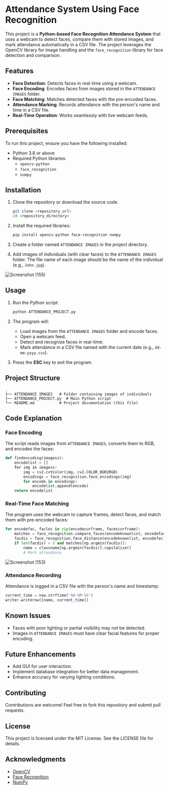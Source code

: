# Attendance System Using Face Recognition

This project is a **Python-based Face Recognition Attendance System** that uses a webcam to detect faces, compare them with stored images, and mark attendance automatically in a CSV file. The project leverages the OpenCV library for image handling and the `face_recognition` library for face detection and comparison.

## Features
- **Face Detection**: Detects faces in real-time using a webcam.
- **Face Encoding**: Encodes faces from images stored in the `ATTENDANCE IMAGES` folder.
- **Face Matching**: Matches detected faces with the pre-encoded faces.
- **Attendance Marking**: Records attendance with the person's name and time in a CSV file.
- **Real-Time Operation**: Works seamlessly with live webcam feeds.

## Prerequisites
To run this project, ensure you have the following installed:
- Python 3.8 or above
- Required Python libraries:
  - `opencv-python`
  - `face_recognition`
  - `numpy`

## Installation
1. Clone the repository or download the source code.
   ```bash
   git clone <repository_url>
   cd <repository_directory>
   ```

2. Install the required libraries:
   ```bash
   pip install opencv-python face-recognition numpy
   ```

3. Create a folder named `ATTENDANCE IMAGES` in the project directory.

4. Add images of individuals (with clear faces) to the `ATTENDANCE IMAGES` folder. The file name of each image should be the name of the individual (e.g., `John.jpg`).

![Screenshot (155)](https://github.com/user-attachments/assets/a3345a7c-d5ba-4b76-af18-8229b844c272)


## Usage
1. Run the Python script:
   ```bash
   python ATTENDANCE_PROJECT.py
   ```

2. The program will:
   - Load images from the `ATTENDANCE IMAGES` folder and encode faces.
   - Open a webcam feed.
   - Detect and recognize faces in real-time.
   - Mark attendance in a CSV file named with the current date (e.g., `dd-mm-yyyy.csv`).

3. Press the **ESC** key to exit the program.

## Project Structure
```
.
├── ATTENDANCE IMAGES   # Folder containing images of individuals
├── ATTENDANCE_PROJECT.py  # Main Python script
└── README.md           # Project documentation (this file)
```

## Code Explanation
### Face Encoding
The script reads images from `ATTENDANCE IMAGES`, converts them to RGB, and encodes the faces:
```python
def findencoding(imagess):
    encodelist = []
    for img in imagess:
        img = cv2.cvtColor(img, cv2.COLOR_BGR2RGB)
        encodings = face_recognition.face_encodings(img)
        for encode in encodings:
            encodelist.append(encode)
    return encodelist
```

### Real-Time Face Matching
The program uses the webcam to capture frames, detect faces, and match them with pre-encoded faces:
```python
for encodefac, facloc in zip(encodecurframe, facescurframe):
    matches = face_recognition.compare_faces(encodeknownlist, encodefac)
    facdis = face_recognition.face_distance(encodeknownlist, encodefac)
    if len(facdis) > 0 and matches[np.argmin(facdis)]:
        name = classname[np.argmin(facdis)].capitalize()
        # Mark attendance

```
![Screenshot (153)](https://github.com/user-attachments/assets/b6920552-18f9-4eee-b647-6932ba1562ab)

### Attendance Recording
Attendance is logged in a CSV file with the person's name and timestamp:
```python
current_time = now.strftime('%H-%M-%S')
writer.writerow([name, current_time])
```

## Known Issues
- Faces with poor lighting or partial visibility may not be detected.
- Images in `ATTENDANCE IMAGES` must have clear facial features for proper encoding.

## Future Enhancements
- Add GUI for user interaction.
- Implement database integration for better data management.
- Enhance accuracy for varying lighting conditions.

## Contributing
Contributions are welcome! Feel free to fork this repository and submit pull requests.

## License
This project is licensed under the MIT License. See the LICENSE file for details.

## Acknowledgments
- [OpenCV](https://opencv.org/)
- [Face Recognition](https://github.com/ageitgey/face_recognition)
- [NumPy](https://numpy.org/)
